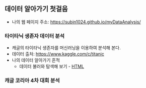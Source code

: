 ## 데이터 알아가기 첫걸음
 * 나의 웹 페이지 주소: https://subin1024.github.io/myDataAnalysis/

### 타이타닉 생존자 데이터 분석
  * 캐글의 타이타닉 생존자를 머신러닝을 이용하여 분석해 본다.
  * 데이터 출처: https://www.kaggle.com/c/titanic
  * 나의 데이터 알아가기 흔적
    * 데이터 불러와 탐색해 보기 - [HTML](https://subin1024.github.io/myDataAnalysis/01_titanic_EDA.html)


### 캐글 코리아 4차 대회 분석
